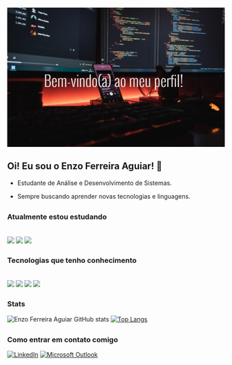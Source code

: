 ![Banner_GitHub](https://github.com/EnzoFerreiraAguiar/EnzoFerreiraAguiar/blob/main/Banner_GitHub.jpg)


## Oi! Eu sou o Enzo Ferreira Aguiar! 👋

- Estudante de Análise e Desenvolvimento de Sistemas.

- Sempre buscando aprender novas tecnologias e linguagens.

##

### Atualmente estou estudando

<div style="display align inline_block"><br/>
  <img align="center" src="https://img.shields.io/badge/HTML5-E34F26?style=for-the-badge&logo=html5&logoColor=white" />
   <img align="center" src="https://img.shields.io/badge/CSS3-1572B6?style=for-the-badge&logo=css3&logoColor=white" />
   <img align="center" src="https://img.shields.io/badge/JavaScript-323330?style=for-the-badge&logo=javascript&logoColor=F7DF1E" />
</div>
   

##

### Tecnologias que tenho conhecimento

<div style="display align inline_block"><br/>
  <img align="center" src="https://img.shields.io/badge/Java-ED8B00?style=for-the-badge&logo=java&logoColor=white" />
   <img align="center" src="https://img.shields.io/badge/MySQL-005C84?style=for-the-badge&logo=mysql&logoColor=white" />
   <img align="center" src="https://img.shields.io/badge/GitHub-100000?style=for-the-badge&logo=github&logoColor=white" />
    <img align="center" src="https://img.shields.io/badge/Git-E34F26?style=for-the-badge&logo=git&logoColor=white" />
</div>

##

### Stats
![Enzo Ferreira Aguiar GitHub stats](https://github-readme-stats.vercel.app/api?username=EnzoFerreiraAguiar&show_icons=true&theme=dark)
[![Top Langs](https://github-readme-stats.vercel.app/api/top-langs/?username=EnzoFerreiraAguiar&layout=compact&theme=dark)](https://github.com/anuraghazra/github-readme-stats)


##

### Como entrar em contato comigo

[![LinkedIn](https://img.shields.io/badge/LinkedIn-0077B5?style=for-the-badge&logo=linkedin&logoColor=white)](https://www.linkedin.com/in/enzo-ferreira-aguiar-/)
[![Microsoft Outlook](https://img.shields.io/badge/Microsoft_Outlook-0078D4?style=for-the-badge&logo=microsoft-outlook&logoColor=white)](mailto:enzoferreiraaaguiar@outlook.com.br)






